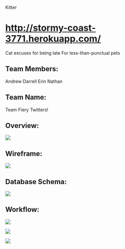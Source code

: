 Kitter

http://stormy-coast-3771.herokuapp.com/
======

Cat excuses for being late
For less-than-punctual pets


Team Members:
------------
Andrew
Darrell
Erin
Nathan 

Team Name:
---------
Team Fiery Twitters! 


Overview: 
--------
<a href="http://imgur.com/CI1xUpj"><img src="http://i.imgur.com/CI1xUpj.jpg?1"></a>


Wireframe: 
---------
<a href="http://imgur.com/QcWA5vX"><img src="http://i.imgur.com/QcWA5vX.jpg"></a>

Database Schema:
---------------
<a href="http://imgur.com/swf17Y9"><img src="http://i.imgur.com/swf17Y9.jpg?1"></a>

Workflow:
--------

<a href="http://imgur.com/aUD0Blg"><img src="http://i.imgur.com/aUD0Blg.jpg?1"></a>

<a href="http://imgur.com/iWapz9g"><img src="http://i.imgur.com/iWapz9g.jpg?1"></a>

<a href="http://imgur.com/AHVDvTZ"><img src="http://i.imgur.com/AHVDvTZ.jpg?1"></a>
